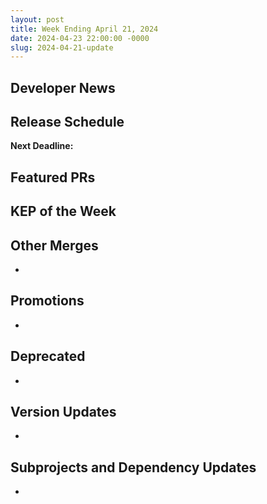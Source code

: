```yaml
---
layout: post
title: Week Ending April 21, 2024
date: 2024-04-23 22:00:00 -0000
slug: 2024-04-21-update
---
```


## Developer News


## Release Schedule

**Next Deadline:**


## Featured PRs


## KEP of the Week


## Other Merges

*

## Promotions

*

## Deprecated

*

## Version Updates

*

## Subprojects and Dependency Updates

*
